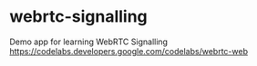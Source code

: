 # webrtc-signalling
Demo app for learning WebRTC Signalling https://codelabs.developers.google.com/codelabs/webrtc-web
